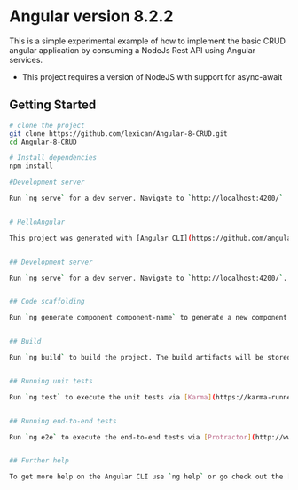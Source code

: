 Angular version 8.2.2
==================================

This is a simple experimental example of how to implement the basic CRUD angular application by consuming a NodeJs Rest API using Angular services.

- This project requires a version of NodeJS with support for async-await

Getting Started
---------------

```sh
# clone the project
git clone https://github.com/lexican/Angular-8-CRUD.git
cd Angular-8-CRUD

# Install dependencies
npm install

#Development server

Run `ng serve` for a dev server. Navigate to `http://localhost:4200/`


# HelloAngular

This project was generated with [Angular CLI](https://github.com/angular/angular-cli) version 8.2.2.


## Development server

Run `ng serve` for a dev server. Navigate to `http://localhost:4200/`. The app will automatically reload if you change any of the source files.


## Code scaffolding

Run `ng generate component component-name` to generate a new component. You can also use `ng generate directive|pipe|service|class|guard|interface|enum|module`.


## Build

Run `ng build` to build the project. The build artifacts will be stored in the `dist/` directory. Use the `--prod` flag for a production build.


## Running unit tests

Run `ng test` to execute the unit tests via [Karma](https://karma-runner.github.io).


## Running end-to-end tests

Run `ng e2e` to execute the end-to-end tests via [Protractor](http://www.protractortest.org/).


## Further help

To get more help on the Angular CLI use `ng help` or go check out the [Angular CLI README](https://github.com/angular/angular-cli/blob/master/README.md).

```